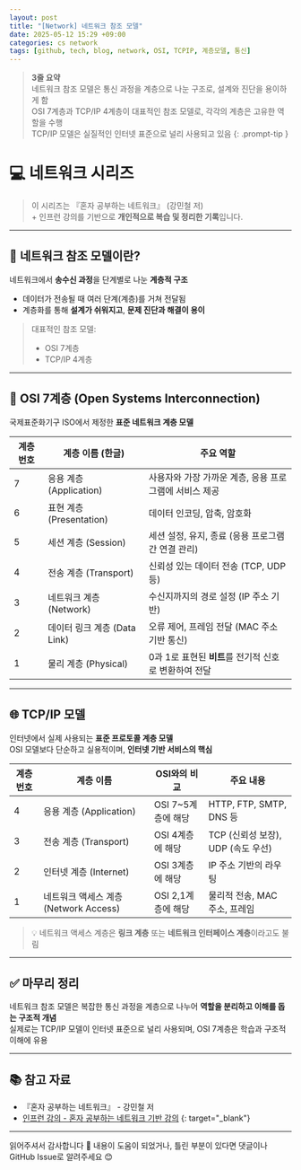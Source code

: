 ```yaml
---
layout: post
title: "[Network] 네트워크 참조 모델"
date: 2025-05-12 15:29 +09:00
categories: cs network
tags: [github, tech, blog, network, OSI, TCPIP, 계층모델, 통신]
---
```


> **3줄 요약**
<br>네트워크 참조 모델은 통신 과정을 계층으로 나눈 구조로, 설계와 진단을 용이하게 함
<br>OSI 7계층과 TCP/IP 4계층이 대표적인 참조 모델로, 각각의 계층은 고유한 역할을 수행
<br>TCP/IP 모델은 실질적인 인터넷 표준으로 널리 사용되고 있음
{: .prompt-tip }

# 💻 네트워크 시리즈

> 이 시리즈는 『혼자 공부하는 네트워크』 (강민철 저)
> <br> + 인프런 강의를 기반으로 **개인적으로 복습 및 정리한 기록**입니다.

---

## 📌 네트워크 참조 모델이란?

네트워크에서 **송수신 과정**을 단계별로 나눈 **계층적 구조**

- 데이터가 전송될 때 여러 단계(계층)를 거쳐 전달됨
- 계층화를 통해 **설계가 쉬워지고**, **문제 진단과 해결이 용이**

> 대표적인 참조 모델:
> - OSI 7계층
> - TCP/IP 4계층

---

## 🧱 OSI 7계층 (Open Systems Interconnection)

국제표준화기구 ISO에서 제정한 **표준 네트워크 계층 모델**

| 계층 번호 | 계층 이름 (한글) | 주요 역할 |
|-----------|------------------|-----------|
| 7 | 응용 계층 (Application) | 사용자와 가장 가까운 계층, 응용 프로그램에 서비스 제공 |
| 6 | 표현 계층 (Presentation) | 데이터 인코딩, 압축, 암호화 |
| 5 | 세션 계층 (Session) | 세션 설정, 유지, 종료 (응용 프로그램 간 연결 관리) |
| 4 | 전송 계층 (Transport) | 신뢰성 있는 데이터 전송 (TCP, UDP 등) |
| 3 | 네트워크 계층 (Network) | 수신지까지의 경로 설정 (IP 주소 기반) |
| 2 | 데이터 링크 계층 (Data Link) | 오류 제어, 프레임 전달 (MAC 주소 기반 통신) |
| 1 | 물리 계층 (Physical) | 0과 1로 표현된 **비트**를 전기적 신호로 변환하여 전달 |

---

## 🌐 TCP/IP 모델

인터넷에서 실제 사용되는 **표준 프로토콜 계층 모델**  
OSI 모델보다 단순하고 실용적이며, **인터넷 기반 서비스의 핵심**

| 계층 번호 | 계층 이름 | OSI와의 비교 | 주요 내용 |
|-----------|-----------|---------------|-----------|
| 4 | 응용 계층 (Application) | OSI 7~5계층에 해당 | HTTP, FTP, SMTP, DNS 등 |
| 3 | 전송 계층 (Transport) | OSI 4계층에 해당 | TCP (신뢰성 보장), UDP (속도 우선) |
| 2 | 인터넷 계층 (Internet) | OSI 3계층에 해당 | IP 주소 기반의 라우팅 |
| 1 | 네트워크 액세스 계층 (Network Access) | OSI 2,1계층에 해당 | 물리적 전송, MAC 주소, 프레임 |

> 💡 네트워크 액세스 계층은 **링크 계층** 또는 **네트워크 인터페이스 계층**이라고도 불림

---

## ✅ 마무리 정리

네트워크 참조 모델은 복잡한 통신 과정을 계층으로 나누어 **역할을 분리하고 이해를 돕는 구조적 개념**  
실제로는 TCP/IP 모델이 인터넷 표준으로 널리 사용되며, OSI 7계층은 학습과 구조적 이해에 유용

---

## 📚 참고 자료

- 『혼자 공부하는 네트워크』 - 강민철 저  
- [인프런 강의 - 혼자 공부하는 네트워크 기반 강의](https://www.inflearn.com/course/%EA%B0%9C%EB%B0%9C%EC%9E%90-%EC%BB%B4%ED%93%A8%ED%84%B0%EA%B3%B5%ED%95%99-%ED%98%BC%EC%9E%90%EA%B3%B5%EB%B6%80%ED%95%98%EB%8A%94-%EB%84%A4%ED%8A%B8%EC%9B%8C%ED%81%AC)
{: target="_blank"}

---

읽어주셔서 감사합니다 🙌
내용이 도움이 되었거나, 틀린 부분이 있다면 댓글이나 GitHub Issue로 알려주세요 😊
